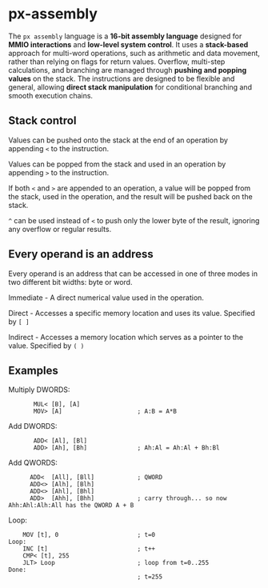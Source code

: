 # px-assembly

The `px assembly` language is a **16-bit assembly language** designed for **MMIO interactions** and **low-level system control**. 
It uses a **stack-based** approach for multi-word operations, such as arithmetic and data movement, rather than relying on flags for return values.
Overflow, multi-step calculations, and branching are managed through **pushing and popping values** on the stack.
The instructions are designed to be flexible and general, allowing **direct stack manipulation** for conditional branching and smooth execution chains.

## Stack control

Values can be pushed onto the stack at the end of an operation by appending `<` to the instruction.

Values can be popped from the stack and used in an operation by appending `>` to the instruction.

If both `<` and `>` are appended to an operation, a value will be popped from the stack, used in the operation, and the result will be pushed back on the stack.

`^` can be used instead of `<` to push only the lower byte of the result, ignoring any overflow or regular results.

## Every operand is an address

Every operand is an address that can be accessed in one of three modes in two different bit widths: byte or word.

Immediate - A direct numerical value used in the operation.

Direct - Accesses a specific memory location and uses its value. Specified by `[ ]`

Indirect - Accesses a memory location which serves as a pointer to the value. Specified by `( )`

## Examples

Multiply DWORDS:
```
       MUL< [B], [A]                
       MOV> [A]                     ; A:B = A*B
```

Add DWORDS:
```
       ADD< [Al], [Bl]
       ADD> [Ah], [Bh]              ; Ah:Al = Ah:Al + Bh:Bl
```

Add QWORDS:
```
      ADD<  [All], [Bll]            ; QWORD
      ADD<> [Alh], [Blh]
      ADD<> [Ahl], [Bhl]
      ADD>  [Ahh], [Bhh]            ; carry through... so now Ahh:Ahl:Alh:All has the QWORD A + B
```

Loop:
```
    MOV [t], 0                      ; t=0
Loop:
    INC [t]                         ; t++
    CMP< [t], 255                   
    JLT> Loop                       ; loop from t=0..255
Done:
                                    ; t=255
```
